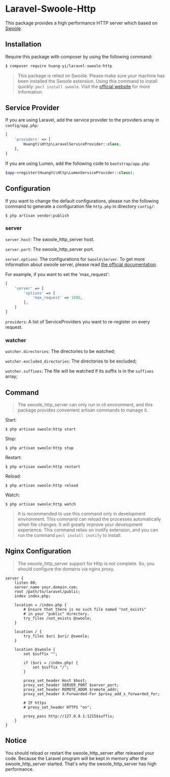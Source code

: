 # Laravel-Swoole-Http

This package provides a high performance HTTP server which based on [Swoole](http://www.swoole.com/).

## Installation

Require this package with composer by using the following command:

```sh
$ composer require huang-yi/laravel-swoole-http
```

> This package is relied on Swoole. Please make sure your machine has been installed the Swoole extension. Using this command to install quickly: `pecl install swoole`. Visit the [official website](https://wiki.swoole.com/wiki/page/6.html) for more information.

## Service Provider

If you are using Laravel, add the service provider to the providers array in `config/app.php`:

```php
[
    'providers' => [
        HuangYi\Http\LaravelServiceProvider::class,
    ],
]
```

If you are using Lumen, add the following code to `bootstrap/app.php`:

```php
$app->register(HuangYi\Http\LumenServiceProvider::class);
```

## Configuration

If you want to change the default configurations, please run the following command to generate a configuration file `http.php` in directory `config/`:

```
$ php artisan vendor:publish
```

### server

`server.host`: The swoole_http_server host.

`server.port`: The swoole_http_server port.

`server.options`: The configurations for `Swoole\Server`. To get more information about swoole server, please read [the official documentation](https://wiki.swoole.com/wiki/page/274.html).

For example, if you want to set the 'max_request':

```php
[
    'server' => [
        'options' => [
            'max_request' => 1000,
        ],
    ]
]
```

`providers`: A list of ServiceProviders you want to re-register on every request.

### watcher

`watcher.directories`: The directories to be watched;

`watcher.excluded_directories`: The directories to be excluded;

`watcher.suffixes`: The file will be watched if its suffix is in the `suffixes` array;

## Command

> The swoole_http_server can only run in cli environment, and this package provides convenient artisan commands to manage it.

Start:

```
$ php artisan swoole:http start
```

Stop:

```
$ php artisan swoole:http stop
```

Restart:

```
$ php artisan swoole:http restart
```

Reload:

```
$ php artisan swoole:http reload
```

Watch:

```
$ php artisan swoole:http watch
```

> It is recommended to use this command only in development environment. This command can reload the processes
  automatically when file changes. It will greatly improve your development experience. This command relies on inotify
  extension, and you can run the command `pecl install inotify` to install.

## Nginx Configuration

> The swoole_http_server support for Http is not complete. So, you should configure the domains via nginx proxy.

```nginx
server {
    listen 80;
    server_name your.domain.com;
    root /path/to/laravel/public;
    index index.php;

    location = /index.php {
        # Ensure that there is no such file named "not_exists"
        # in your "public" directory.
        try_files /not_exists @swoole;
    }

    location / {
        try_files $uri $uri/ @swoole;
    }

    location @swoole {
        set $suffix "";

        if ($uri = /index.php) {
            set $suffix "/";
        }

        proxy_set_header Host $host;
        proxy_set_header SERVER_PORT $server_port;
        proxy_set_header REMOTE_ADDR $remote_addr;
        proxy_set_header X-Forwarded-For $proxy_add_x_forwarded_for;

        # IF https
        # proxy_set_header HTTPS "on";

        proxy_pass http://127.0.0.1:1215$suffix;
    }
}
```

## Notice

You should reload or restart the swoole_http_server after released your code. Because the Laravel program will be kept in memory after the swoole_http_server started. That's why the swoole_http_server has high performance.
